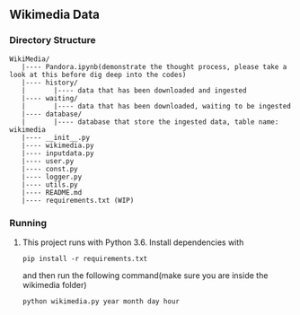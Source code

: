 ## Wikimedia Data


### Directory Structure

```
WikiMedia/
   |---- Pandora.ipynb(demonstrate the thought process, please take a look at this before dig deep into the codes)
   |---- history/
   |       |---- data that has been downloaded and ingested
   |---- waiting/
   |       |---- data that has been downloaded, waiting to be ingested
   |---- database/
   |       |---- database that store the ingested data, table name: wikimedia
   |---- __init__.py
   |---- wikimedia.py
   |---- inputdata.py
   |---- user.py
   |---- const.py
   |---- logger.py
   |---- utils.py
   |---- README.md
   |---- requirements.txt (WIP)
```


### Running

1. This project runs with Python 3.6. Install dependencies with

   ```
   pip install -r requirements.txt
   ```

   and then run the following command(make sure you are inside the wikimedia folder)

   ```
   python wikimedia.py year month day hour
   ```

